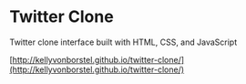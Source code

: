 Twitter Clone
==============

Twitter clone interface built with HTML, CSS, and JavaScript

[http://kellyvonborstel.github.io/twitter-clone/](http://kellyvonborstel.github.io/twitter-clone/)
